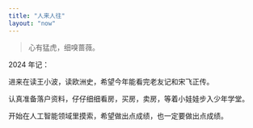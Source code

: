 ```yaml
---
title: "人来人往"
layout: "now"
---
```


> 心有猛虎，细嗅蔷薇。

2024 年记：

进来在读王小波，读欧洲史，希望今年能看完老友记和宋飞正传。

认真准备落户资料，仔仔细细看房，买房，卖房，等着小娃娃步入少年学堂。

开始在人工智能领域里摸索，希望做出点成绩，也一定要做出点成绩。